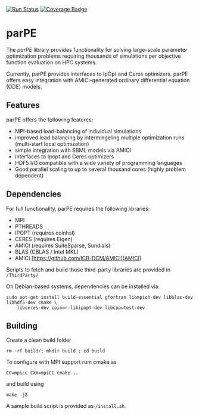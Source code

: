  [![Run Status](https://api.shippable.com/projects/59463d3e8993d7070010407b/badge?branch=master)](https://app.shippable.com/github/dweindl/parPE)
 [![Coverage Badge](https://api.shippable.com/projects/59463d3e8993d7070010407b/coverageBadge?branch=master)](https://app.shippable.com/github/dweindl/parPE) 

# parPE

The *parPE* library provides functionality for solving large-scale parameter optimization
problems requiring thousands of simulations per objective function evaluation on HPC systems.

Currently, parPE provides interfaces to IpOpt and Ceres optimizers. parPE offers easy integration with
AMICI-generated ordinary differential equation (ODE) models.

## Features

parPE offers the following features:

* MPI-based load-balancing of individual simulations
* improved load balancing by intermingeling multiple optimization runs (multi-start local optimization)
* simple integration with SBML models via AMICI
* interfaces to Ipopt and Ceres optimizers
* HDF5 I/O compatible with a wide variety of programming languages
* Good parallel scaling to up to several thousand cores (highly problem dependent)

## Dependencies

For full functionality, parPE requires the following libraries:

* MPI
* PTHREADS
* IPOPT (requires coinhsl)
* CERES (requires Eigen)
* AMICI (requires SuiteSparse, Sundials)
* BLAS (CBLAS / Intel MKL)
* AMICI [https://github.com/ICB-DCM/AMICI](AMICI)

Scripts to fetch and build those third-party libraries are provided in `/ThirdParty/` 

On Debian-based systems, dependencies can be installed via:
```
sudo apt-get install build-essential gfortran libmpich-dev libblas-dev libhdf5-dev cmake \
    libceres-dev coinor-libipopt-dev libcpputest-dev
```

## Building

Create a clean build folder

```
rm -rf build/; mkdir build ; cd build
```

To configure with MPI support rum cmake as
```
CC=mpicc CXX=mpiCC cmake ..
```
and build using 

```
make -j8
```

A sample build script is provided as `/install.sh`.


